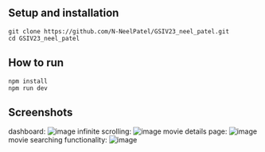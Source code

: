 ## Setup and installation
```
git clone https://github.com/N-NeelPatel/GSIV23_neel_patel.git
cd GSIV23_neel_patel
```
## How to run
```
npm install  
npm run dev
```

## Screenshots
dashboard:
![image](https://github.com/N-NeelPatel/GSIV23_neel_patel/assets/29038590/33f524dd-481e-4f58-95a7-3c8f7bc050a9)
infinite scrolling:
![image](https://github.com/N-NeelPatel/GSIV23_neel_patel/assets/29038590/c345c714-7425-4813-a9d3-bd9b9c2c92f3)
movie details page:
![image](https://github.com/N-NeelPatel/GSIV23_neel_patel/assets/29038590/9d9116df-86f3-4c03-b3ff-7199b5d62563)
movie searching functionality:
![image](https://github.com/N-NeelPatel/GSIV23_neel_patel/assets/29038590/571e1575-55cd-4924-8966-fcd4c9b59db4)

